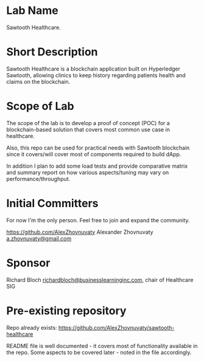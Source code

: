 # Lab Name
Sawtooth Healthcare.

# Short Description

Sawtooth Healthcare is a blockchain application built on Hyperledger Sawtooth, allowing clinics to keep history regarding patients health and claims on the blockchain.

# Scope of Lab

The scope of the lab is to develop a proof of concept (POC) for a blockchain-based solution that covers most common use case in healthcare. 

Also, this repo can be used for practical needs with Sawtooth blockchain since it covers/will cover most of components required to build dApp.

In addition I plan to add some load tests and provide comparative matrix and summary report on how various aspects/tuning may vary on performance/throughput.

# Initial Committers

For now I'm the only person. Feel free to join and expand the community.

https://github.com/AlexZhovnuvaty Alexander Zhovnuvaty <a.zhovnuvaty@gmail.com>

# Sponsor

Richard Bloch <richardbloch@businesslearninginc.com>, chair of Healthcare SIG

# Pre-existing repository

Repo already exists: https://github.com/AlexZhovnuvaty/sawtooth-healthcare

README file is well documented - it covers most of functionality available in the repo. Some aspects to be covered later - noted in the file accordingly.